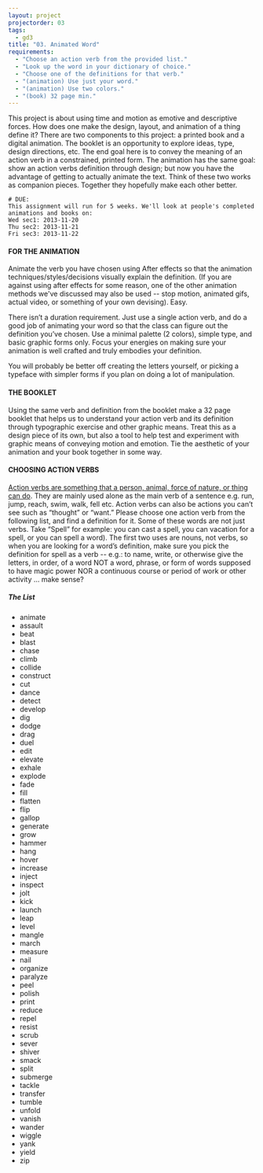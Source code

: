```yaml
--- 
layout: project
projectorder: 03
tags: 
  - gd3
title: "03. Animated Word"
requirements: 
  - "Choose an action verb from the provided list."
  - "Look up the word in your dictionary of choice."
  - "Choose one of the definitions for that verb."
  - "(animation) Use just your word."
  - "(animation) Use two colors."
  - "(book) 32 page min."
---
```


This project is about using time and motion as emotive and descriptive forces. How does one make the design, layout, and animation of a thing define it? There are two components to this project: a printed book and a digital animation. The booklet is an opportunity to explore ideas, type, design directions, etc. The end goal here is to convey the meaning of an action verb in a constrained, printed form. The animation has the same goal: show an action verbs definition through design; but now you have the advantage of getting to actually animate the text. Think of these two works as companion pieces. Together they hopefully make each other better.

```
# DUE:
This assignment will run for 5 weeks. We'll look at people's completed animations and books on:
Wed sec1: 2013-11-20
Thu sec2: 2013-11-21
Fri sec3: 2013-11-22
```

#### FOR THE ANIMATION
Animate the verb you have chosen using After effects so that the animation techniques/styles/decisions visually explain the definition. (If you are against using after effects for some reason, one of the other animation methods we've discussed may also be used -- stop motion, animated gifs, actual video, or something of your own devising). Easy.

There isn’t a duration requirement. Just use a single action verb, and do a good job of animating your word so that the class can figure out the definition you’ve chosen. Use a minimal palette (2 colors), simple type, and basic graphic forms only. Focus your energies on making sure your animation is well crafted and truly embodies your definition.

You will probably be better off creating the letters yourself, or picking a typeface with simpler forms if you plan on doing a lot of manipulation.

#### THE BOOKLET
Using the same verb and definition from the booklet make a 32 page booklet that helps us to understand your action verb and its definition through typographic exercise and other graphic means. Treat this as a design piece of its own, but also a tool to help test and experiment with graphic means of conveying motion and emotion. Tie the aesthetic of your animation and your book together in some way.

#### CHOOSING ACTION VERBS

[Action verbs are something that a person, animal, force of nature, or thing can do](http://www.chompchomp.com/terms/actionverb.htm). They are mainly used alone as the main verb of a sentence e.g. run, jump, reach, swim, walk, fell etc. Action verbs can also be actions you can’t see such as “thought” or “want.” Please choose one action verb from the following list, and find a definition for it. Some of these words are not just verbs. Take “Spell” for example: you can cast a spell, you can vacation for a spell, or you can spell a word). The first two uses are nouns, not verbs, so when you are looking for a word’s definition, make sure you pick the definition for spell as a verb -- e.g.: to name, write, or otherwise give the letters, in order, of a word NOT a word, phrase, or form of words supposed to have magic power NOR a continuous course or period of work or other activity … make sense?

##### *The List*
- animate
- assault
- beat
- blast
- chase
- climb
- collide
- construct
- cut
- dance
- detect
- develop
- dig
- dodge
- drag
- duel
- edit
- elevate
- exhale
- explode
- fade
- fill
- flatten
- flip
- gallop
- generate
- grow
- hammer
- hang
- hover
- increase
- inject
- inspect
- jolt
- kick
- launch
- leap
- level
- mangle
- march
- measure
- nail
- organize
- paralyze
- peel
- polish
- print
- reduce
- repel
- resist
- scrub
- sever
- shiver
- smack
- split
- submerge
- tackle
- transfer
- tumble
- unfold
- vanish
- wander
- wiggle
- yank
- yield
- zip

